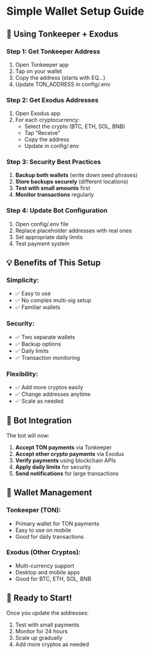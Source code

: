# Simple Wallet Setup Guide

## 🎯 Using Tonkeeper + Exodus

### Step 1: Get Tonkeeper Address
1. Open Tonkeeper app
2. Tap on your wallet
3. Copy the address (starts with EQ...)
4. Update TON_ADDRESS in config/.env

### Step 2: Get Exodus Addresses
1. Open Exodus app
2. For each cryptocurrency:
   - Select the crypto (BTC, ETH, SOL, BNB)
   - Tap "Receive"
   - Copy the address
   - Update in config/.env

### Step 3: Security Best Practices
1. **Backup both wallets** (write down seed phrases)
2. **Store backups securely** (different locations)
3. **Test with small amounts** first
4. **Monitor transactions** regularly

### Step 4: Update Bot Configuration
1. Open config/.env file
2. Replace placeholder addresses with real ones
3. Set appropriate daily limits
4. Test payment system

## 💡 Benefits of This Setup

### Simplicity:
- ✅ Easy to use
- ✅ No complex multi-sig setup
- ✅ Familiar wallets

### Security:
- ✅ Two separate wallets
- ✅ Backup options
- ✅ Daily limits
- ✅ Transaction monitoring

### Flexibility:
- ✅ Add more cryptos easily
- ✅ Change addresses anytime
- ✅ Scale as needed

## 🔧 Bot Integration

The bot will now:
1. **Accept TON payments** via Tonkeeper
2. **Accept other crypto payments** via Exodus
3. **Verify payments** using blockchain APIs
4. **Apply daily limits** for security
5. **Send notifications** for large transactions

## 📱 Wallet Management

### Tonkeeper (TON):
- Primary wallet for TON payments
- Easy to use on mobile
- Good for daily transactions

### Exodus (Other Cryptos):
- Multi-currency support
- Desktop and mobile apps
- Good for BTC, ETH, SOL, BNB

## 🚀 Ready to Start!

Once you update the addresses:
1. Test with small payments
2. Monitor for 24 hours
3. Scale up gradually
4. Add more cryptos as needed

